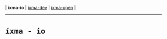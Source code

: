 | **íxma-io** | [íxma-dev](https://www.github.com/ixma-dev) | [íxma-open](https://www.github.com/ixma-open) |

---

# ```íxma - io```

<br />
<br />

